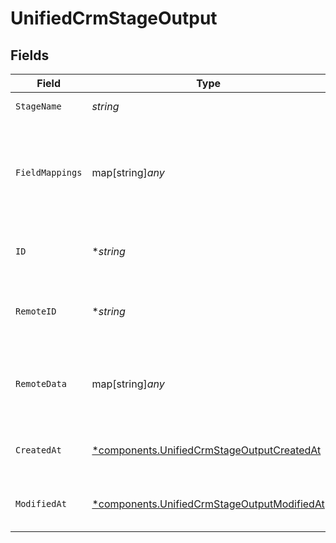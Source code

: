 # UnifiedCrmStageOutput


## Fields

| Field                                                                                                     | Type                                                                                                      | Required                                                                                                  | Description                                                                                               | Example                                                                                                   |
| --------------------------------------------------------------------------------------------------------- | --------------------------------------------------------------------------------------------------------- | --------------------------------------------------------------------------------------------------------- | --------------------------------------------------------------------------------------------------------- | --------------------------------------------------------------------------------------------------------- |
| `StageName`                                                                                               | *string*                                                                                                  | :heavy_check_mark:                                                                                        | The name of the stage                                                                                     | Qualified                                                                                                 |
| `FieldMappings`                                                                                           | map[string]*any*                                                                                          | :heavy_minus_sign:                                                                                        | The custom field mappings of the stage between the remote 3rd party & Panora                              | {<br/>"fav_dish": "broccoli",<br/>"fav_color": "red"<br/>}                                                |
| `ID`                                                                                                      | **string*                                                                                                 | :heavy_minus_sign:                                                                                        | The UUID of the stage                                                                                     | 801f9ede-c698-4e66-a7fc-48d19eebaa4f                                                                      |
| `RemoteID`                                                                                                | **string*                                                                                                 | :heavy_minus_sign:                                                                                        | The ID of the stage in the context of the Crm 3rd Party                                                   | id_1                                                                                                      |
| `RemoteData`                                                                                              | map[string]*any*                                                                                          | :heavy_minus_sign:                                                                                        | The remote data of the stage in the context of the Crm 3rd Party                                          | {<br/>"fav_dish": "broccoli",<br/>"fav_color": "red"<br/>}                                                |
| `CreatedAt`                                                                                               | [*components.UnifiedCrmStageOutputCreatedAt](../../models/components/unifiedcrmstageoutputcreatedat.md)   | :heavy_minus_sign:                                                                                        | The created date of the object                                                                            | 2024-10-01T12:00:00Z                                                                                      |
| `ModifiedAt`                                                                                              | [*components.UnifiedCrmStageOutputModifiedAt](../../models/components/unifiedcrmstageoutputmodifiedat.md) | :heavy_minus_sign:                                                                                        | The modified date of the object                                                                           | 2024-10-01T12:00:00Z                                                                                      |